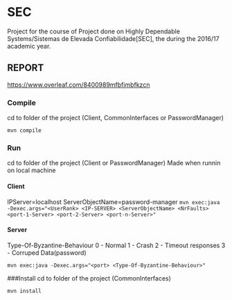# SEC
Project for the course of Project done on Highly Dependable Systems/Sistemas de Elevada Confiabilidade[SEC], the during the 2016/17 academic year.


## REPORT
https://www.overleaf.com/8400989mfbfjmbfkzcn

### Compile
cd to folder of the project (Client, CommonInterfaces or PasswordManager)

`mvn compile`

### Run
cd to folder of the project (Client or PasswordManager)
Made when runnin on local machine
#### Client
IPServer=localhost
ServerObjectName=password-manager
`mvn exec:java -Dexec.args="<UserRank> <IP-SERVER> <ServerObjectName> <NrFaults> <port-1-Server> <port-2-Server> <port-n-Server>"`

#### Server

Type-Of-Byzantine-Behaviour 
0 - Normal
1 - Crash
2 - Timeout responses
3 - Corruped Data(password)

`mvn exec:java -Dexec.args="<port> <Type-Of-Byzantine-Behaviour>"`

###Install
cd to folder of the project (CommonInterfaces)

`mvn install`

